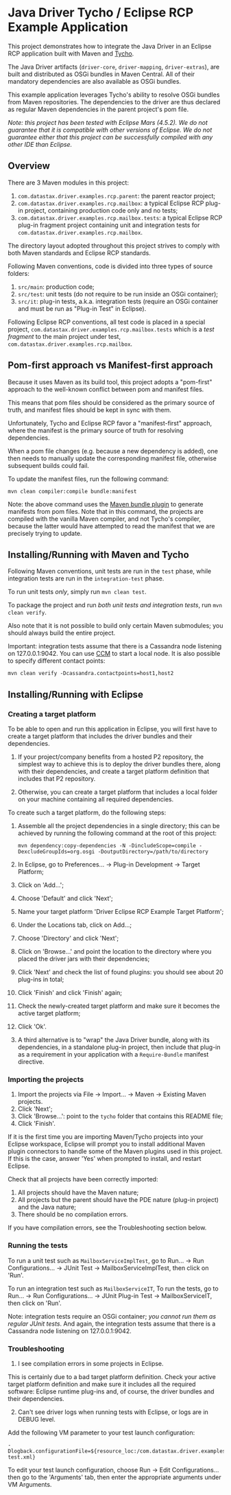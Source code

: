 # Java Driver Tycho / Eclipse RCP Example Application

This project demonstrates how to integrate the Java Driver in an Eclipse RCP application
built with Maven and [Tycho].

The Java Driver artifacts (`driver-core`, `driver-mapping`, `driver-extras`), 
are built and distributed as OSGi bundles in Maven Central. All of their
mandatory dependencies are also available as OSGi bundles.

This example application leverages Tycho's ability to resolve OSGi bundles from
Maven repositories. The dependencies to the driver are thus declared as regular 
Maven dependencies in the parent project's pom file.

*Note: this project has been tested with Eclipse Mars (4.5.2). 
We do not guarantee that it is compatible with
other versions of Eclipse. We do not guarantee either that
this project can be successfully compiled with any other IDE than Eclipse.*

[Tycho]:https://eclipse.org/tycho/

## Overview

There are 3 Maven modules in this project:

1. `com.datastax.driver.examples.rcp.parent`: the parent reactor project;
2. `com.datastax.driver.examples.rcp.mailbox`: a typical Eclipse RCP plug-in project, 
containing production code only and no tests;
3. `com.datastax.driver.examples.rcp.mailbox.tests`: a typical Eclipse RCP plug-in 
fragment project containing unit and integration tests for 
`com.datastax.driver.examples.rcp.mailbox`.

The directory layout adopted throughout this project strives to comply with both Maven
standards and Eclipse RCP standards.

Following Maven conventions, code is divided into three types of source folders:

1. `src/main`: production code;
2. `src/test`: unit tests (do not require to be run inside an OSGi container);
3. `src/it`: plug-in tests, a.k.a. integration tests (require an OSGi container and must be run as "Plug-in Test" in Eclipse).

Following Eclipse RCP conventions, all test code is placed in a special project,
`com.datastax.driver.examples.rcp.mailbox.tests` which is a _test fragment_ to the main project under test,
`com.datastax.driver.examples.rcp.mailbox`.

## Pom-first approach vs Manifest-first approach

Because it uses Maven as its build tool, this project adopts a 
"pom-first" approach to the well-known conflict between
pom and manifest files. 

This means that pom files should be considered as the primary source of truth,
and manifest files should be kept in sync with them.

Unfortunately, Tycho and Eclipse RCP favor a "manifest-first" approach, where
the manifest is the primary source of truth for resolving dependencies.

When a pom file changes (e.g. because a new dependency is added),
one then needs to manually update the corresponding manifest file,
otherwise subsequent builds could fail.

To update the manifest files, run the following command:

    mvn clean compiler:compile bundle:manifest

Note: the above command uses the [Maven bundle plugin] to generate manifests from pom files.
Note that in this command, the projects are compiled with the vanilla Maven
compiler, and not Tycho's compiler, because the latter would have attempted
to read the manifest that we are precisely trying to update.

[Maven bundle plugin]:https://cwiki.apache.org/confluence/display/FELIX/Apache+Felix+Maven+Bundle+Plugin+%28BND%29

## Installing/Running with Maven and Tycho

Following Maven conventions, unit tests are run in the `test` phase, 
while integration tests are run in the `integration-test` phase.

To run unit tests _only_, simply run `mvn clean test`.

To package the project and run _both unit tests and integration tests_, 
run `mvn clean verify`. 

Also note that it is not possible to build only certain Maven submodules;
you should always build the entire project.

Important: integration tests assume that there is a Cassandra node listening on 127.0.0.1:9042.
You can use [CCM] to start a local node. It is also possible to specify different contact points:

    mvn clean verify -Dcassandra.contactpoints=host1,host2

[CCM]:https://github.com/pcmanus/ccm

## Installing/Running with Eclipse

### Creating a target platform

To be able to open and run this application in Eclipse, you will first have to create a target
platform that includes the driver bundles and their dependencies.

1) If your project/company benefits from a hosted P2 repository, the simplest way to achieve this
is to deploy the driver bundles there, along with their dependencies, 
and create a target platform definition that includes that P2 repository.

2) Otherwise, you can create a target platform that includes a local
folder on your machine containing all required dependencies. 

To create such a target platform, do the following steps:

1. Assemble all the project dependencies in a single directory; this can be achieved
by running the following command at the root of this project:
    
    ```
    mvn dependency:copy-dependencies -N -DincludeScope=compile -DexcludeGroupIds=org.osgi -DoutputDirectory=/path/to/directory 
    ```

2. In Eclipse, go to Preferences... -> Plug-in Development -> Target Platform;
3. Click on 'Add...';
4. Choose 'Default' and click 'Next';
5. Name your target platform 'Driver Eclipse RCP Example Target Platform';
6. Under the Locations tab, click on Add...;
7. Choose 'Directory' and click 'Next';
8. Click on 'Browse...' and point the location to the directory where you placed the driver jars with their dependencies;
9. Click 'Next' and check the list of found plugins: you should see about 20 plug-ins in total;
10. Click 'Finish' and click 'Finish' again;
11. Check the newly-created target platform and make sure it becomes the active target platform;
12. Click 'Ok'.

3) A third alternative is to "wrap" the Java Driver bundle, along with its dependencies,
in a standalone plug-in project, then include that plug-in as a requirement in your application
with a `Require-Bundle` manifest directive.

### Importing the projects

1. Import the projects via File -> Import... -> Maven -> Existing Maven projects.
2. Click 'Next';
3. Click 'Browse...': point to the `tycho` folder that contains this README file;
4. Click 'Finish'.

If it is the first time you are importing Maven/Tycho projects into your Eclipse workspace,
Eclipse will prompt you to install additional Maven plugin connectors to handle some
of the Maven plugins used in this project. If this is the case, answer 'Yes' when prompted
to install, and restart Eclipse.

Check that all projects have been correctly imported:

1. All projects should have the Maven nature;
2. All projects but the parent should have the PDE nature (plug-in project) and the Java nature;
3. There should be no compilation errors.

If you have compilation errors, see the Troubleshooting section below.

### Running the tests

To run a unit test such as `MailboxServiceImplTest`, go to 
Run... -> Run Configurations... -> JUnit Test -> MailboxServiceImplTest,
then click on 'Run'.

To run an integration test such as `MailboxServiceIT`,
To run the tests, go to Run... -> Run Configurations... -> JUnit Plug-in Test -> MailboxServiceIT,
then click on 'Run'.

Note: integration tests require an OSGi container; _you cannot run them as regular JUnit tests_.
And again, the integration tests assume that there is a Cassandra node listening on 127.0.0.1:9042.

### Troubleshooting

1) I see compilation errors in some projects in Eclipse.

This is certainly due to a bad target platform definition. Check your active target platform
definition and make sure it includes all the required software: Eclipse runtime plug-ins and,
of course, the driver bundles and their dependencies.

2) Can't see driver logs when running tests with Eclipse, or logs are in DEBUG level.

Add the following VM parameter to your test launch configuration:

    -Dlogback.configurationFile=${resource_loc:/com.datastax.driver.examples.rcp.mailbox.tests/src/it/resources/logback-test.xml}
    
To edit your test launch configuration, choose Run -> Edit Configurations... then 
go to the 'Arguments' tab, then enter the appropriate arguments under VM Arguments.

